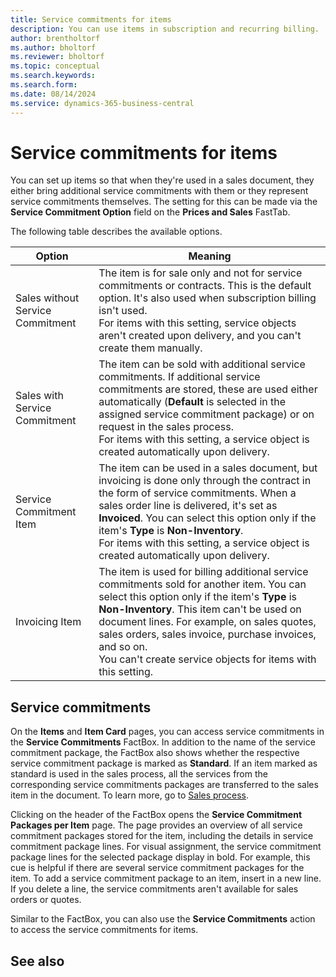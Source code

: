```yaml
---
title: Service commitments for items
description: You can use items in subscription and recurring billing.
author: brentholtorf
ms.author: bholtorf
ms.reviewer: bholtorf
ms.topic: conceptual
ms.search.keywords: 
ms.search.form: 
ms.date: 08/14/2024
ms.service: dynamics-365-business-central
---
```


# Service commitments for items

You can set up items so that when they're used in a sales document, they either bring additional service commitments with them or they represent service commitments themselves. The setting for this can be made via the **Service Commitment Option** field on the **Prices and Sales** FastTab. 

The following table describes the available options.

|Option|Meaning|
|--|--|
|Sales without Service Commitment| The item is for sale only and not for service commitments or contracts. This is the default option. It's also used when subscription billing isn't used. <br/>For items with this setting, service objects aren't created upon delivery, and you can't create them manually.|
|Sales with Service Commitment|The item can be sold with additional service commitments. If additional service commitments are stored, these are used either automatically (**Default** is selected in the assigned service commitment package) or on request in the sales process. <br/> For items with this setting, a service object is created automatically upon delivery.
|Service Commitment Item|The item can be used in a sales document, but invoicing is done only through the contract in the form of service commitments. When a sales order line is delivered, it's set as **Invoiced**. You can select this option only if the item's **Type** is **Non-Inventory**. <br/> For items with this setting, a service object is created automatically upon delivery.
|Invoicing Item|The item is used for billing additional service commitments sold for another item. You can select this option only if the item's **Type** is **Non-Inventory**. This item can't be used on document lines. For example, on sales quotes, sales orders, sales invoice, purchase invoices, and so on. <br/> You can't create service objects for items with this setting.

## Service commitments

On the **Items** and **Item Card** pages, you can access service commitments in the **Service Commitments** FactBox. In addition to the name of the service commitment package, the FactBox also shows whether the respective service commitment package is marked as **Standard**. If an item marked as standard is used in the sales process, all the services from the corresponding service commitments packages are transferred to the sales item in the document. To learn more, go to [Sales process](../sales/sales-service-commitments.md).

Clicking on the header of the FactBox opens the **Service Commitment Packages per Item** page. The page provides an overview of all service commitment packages stored for the item, including the details in service commitment package lines. For visual assignment, the service commitment package lines for the selected package display in bold. For example, this cue is helpful if there are several service commitment packages for the item. To add a service commitment package to an item, insert in a new line. If you delete a line, the service commitments aren't available for sales orders or quotes.

Similar to the FactBox, you can also use the **Service Commitments** action to access the service commitments for items.

## See also

